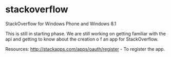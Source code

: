 # stackoverflow
StackOverflow for Windows Phone and Windows 8.1

This is still in starting phase. We are still working on getting familiar with the api and getting to know about the creation o f an app for StackOverflow.

Resources: http://stackapps.com/apps/oauth/register - To register the app.
